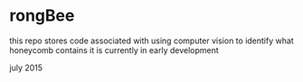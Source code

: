 # rongBee

this repo stores code associated with using computer vision to identify what honeycomb contains
it is currently in early development

july 2015

